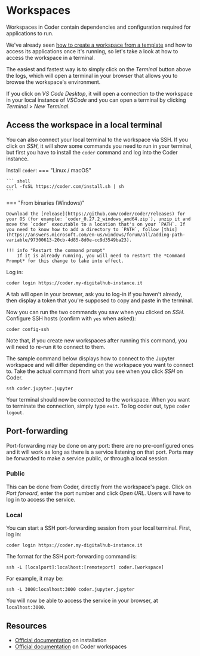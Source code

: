 # Workspaces

Workspaces in Coder contain dependencies and configuration required for applications to run.

We've already seen [how to create a workspace from a template](/components/deploying-components) and how to access its applications once it's running, so let's take a look at how to access the workspace in a terminal.

The easiest and fastest way is to simply click on the *Terminal* button above the logs, which will open a terminal in your browser that allows you to browse the workspace's environment.

If you click on *VS Code Desktop*, it will open a connection to the workspace in your local instance of *VSCode* and you can open a terminal by clicking *Terminal* > *New Terminal*.

## Access the workspace in a local terminal

You can also connect your local terminal to the workspace via SSH. If you click on *SSH*, it will show some commands you need to run in your terminal, but first you have to install the `coder` command and log into the Coder instance.

Install `coder`:
=== "Linux / macOS"

    ``` shell
    curl -fsSL https://coder.com/install.sh | sh
    ```

=== "From binaries (Windows)"

    Download the [release](https://github.com/coder/coder/releases) for your OS (for example: `coder_0.27.2_windows_amd64.zip`), unzip it and move the `coder` executable to a location that's on your `PATH`. If you need to know how to add a directory to `PATH`, follow [this](https://answers.microsoft.com/en-us/windows/forum/all/adding-path-variable/97300613-20cb-4d85-8d0e-cc9d3549ba23).
    
    !!! info "Restart the command prompt"
        If it is already running, you will need to restart the *Command Prompt* for this change to take into effect.

Log in:
``` shell
coder login https://coder.my-digitalhub-instance.it
```
A tab will open in your browser, ask you to log-in if you haven't already, then display a token that you're supposed to copy and paste in the terminal.

Now you can run the two commands you saw when you clicked on *SSH*. Configure SSH hosts (confirm with `yes` when asked):
``` shell
coder config-ssh
```
Note that, if you create new workspaces after running this command, you will need to re-run it to connect to them.

The sample command below displays how to connect to the Jupyter workspace and will differ depending on the workspace you want to connect to. Take the actual command from what you see when you click *SSH* on Coder.
``` shell
ssh coder.jupyter.jupyter
```

Your terminal should now be connected to the workspace. When you want to terminate the connection, simply type `exit`. To log coder out, type `coder logout`.

## Port-forwarding

Port-forwarding may be done on any port: there are no pre-configured ones and it will work as long as there is a service listening on that port. Ports may be forwarded to make a service public, or through a local session.

### Public

This can be done from Coder, directly from the workspace's page. Click on *Port forward*, enter the port number and click *Open URL*. Users will have to log in to access the service.

### Local

You can start a SSH port-forwarding session from your local terminal. First, log in:
``` shell
coder login https://coder.my-digitalhub-instance.it
```

The format for the SSH port-forwarding command is:
``` shell
ssh -L [localport]:localhost:[remoteport] coder.[workspace]
```

For example, it may be:
``` shell
ssh -L 3000:localhost:3000 coder.jupyter.jupyter
```

You will now be able to access the service in your browser, at `localhost:3000`.

## Resources

- [Official documentation](https://coder.com/docs/v2/latest/install) on installation
- [Official documentation](https://coder.com/docs/v2/latest/workspaces) on Coder workspaces